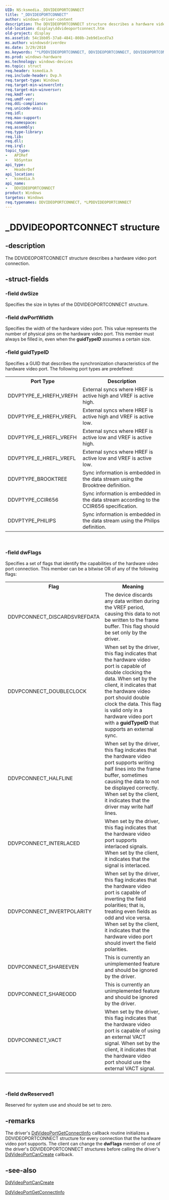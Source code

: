 ```yaml
---
UID: NS:ksmedia._DDVIDEOPORTCONNECT
title: "_DDVIDEOPORTCONNECT"
author: windows-driver-content
description: The DDVIDEOPORTCONNECT structure describes a hardware video port connection.
old-location: display\ddvideoportconnect.htm
old-project: display
ms.assetid: 54c1bb05-37a8-4841-808b-2eb9d1ecd7a3
ms.author: windowsdriverdev
ms.date: 3/29/2018
ms.keywords: "*LPDDVIDEOPORTCONNECT, DDVIDEOPORTCONNECT, DDVIDEOPORTCONNECT structure [Display Devices], _DDVIDEOPORTCONNECT, ddstrcts_38f986ec-9ee1-438c-8b1f-2d07ebb06e87.xml, display.ddvideoportconnect, ksmedia/DDVIDEOPORTCONNECT"
ms.prod: windows-hardware
ms.technology: windows-devices
ms.topic: struct
req.header: ksmedia.h
req.include-header: Dvp.h
req.target-type: Windows
req.target-min-winverclnt: 
req.target-min-winversvr: 
req.kmdf-ver: 
req.umdf-ver: 
req.ddi-compliance: 
req.unicode-ansi: 
req.idl: 
req.max-support: 
req.namespace: 
req.assembly: 
req.type-library: 
req.lib: 
req.dll: 
req.irql: 
topic_type:
-	APIRef
-	kbSyntax
api_type:
-	HeaderDef
api_location:
-	ksmedia.h
api_name:
-	DDVIDEOPORTCONNECT
product: Windows
targetos: Windows
req.typenames: DDVIDEOPORTCONNECT, *LPDDVIDEOPORTCONNECT
---
```


# _DDVIDEOPORTCONNECT structure


## -description


The DDVIDEOPORTCONNECT structure describes a hardware video port connection.


## -struct-fields




### -field dwSize

Specifies the size in bytes of the DDVIDEOPORTCONNECT structure.


### -field dwPortWidth

Specifies the width of the hardware video port. This value represents the number of physical pins on the hardware video port. This member must always be filled in, even when the <b>guidTypeID</b> assumes a certain size. 


### -field guidTypeID

Specifies a GUID that describes the synchronization characteristics of the hardware video port. The following port types are predefined:

<table>
<tr>
<th>Port Type</th>
<th>Description</th>
</tr>
<tr>
<td>
DDVPTYPE_E_HREFH_VREFH

</td>
<td>
External syncs where HREF is active high and VREF is active high.

</td>
</tr>
<tr>
<td>
DDVPTYPE_E_HREFH_VREFL

</td>
<td>
External syncs where HREF is active high and VREF is active low.

</td>
</tr>
<tr>
<td>
DDVPTYPE_E_HREFL_VREFH

</td>
<td>
External syncs where HREF is active low and VREF is active high.

</td>
</tr>
<tr>
<td>
DDVPTYPE_E_HREFL_VREFL

</td>
<td>
External syncs where HREF is active low and VREF is active low.

</td>
</tr>
<tr>
<td>
DDVPTYPE_BROOKTREE

</td>
<td>
Sync information is embedded in the data stream using the Brooktree definition.

</td>
</tr>
<tr>
<td>
DDVPTYPE_CCIR656

</td>
<td>
Sync information is embedded in the data stream according to the CCIR656 specification.

</td>
</tr>
<tr>
<td>
DDVPTYPE_PHILIPS

</td>
<td>
Sync information is embedded in the data stream using the Philips definition.

</td>
</tr>
</table>
 


### -field dwFlags

Specifies a set of flags that identify the capabilities of the hardware video port connection. This member can be a bitwise OR of any of the following flags:

<table>
<tr>
<th>Flag</th>
<th>Meaning</th>
</tr>
<tr>
<td>
DDVPCONNECT_DISCARDSVREFDATA

</td>
<td>
The device discards any data written during the VREF period, causing this data to not be written to the frame buffer. This flag should be set only by the driver.

</td>
</tr>
<tr>
<td>
DDVPCONNECT_DOUBLECLOCK

</td>
<td>
When set by the driver, this flag indicates that the hardware video port is capable of double clocking the data. When set by the client, it indicates that the hardware video port should double clock the data. This flag is valid only in a hardware video port with a <b>guidTypeID</b> that supports an external sync.

</td>
</tr>
<tr>
<td>
DDVPCONNECT_HALFLINE

</td>
<td>
When set by the driver, this flag indicates that the hardware video port supports writing half lines into the frame buffer, sometimes causing the data to not be displayed correctly. When set by the client, it indicates that the driver may write half lines.

</td>
</tr>
<tr>
<td>
DDVPCONNECT_INTERLACED

</td>
<td>
When set by the driver, this flag indicates that the hardware video port supports interlaced signals. When set by the client, it indicates that the signal is interlaced.

</td>
</tr>
<tr>
<td>
DDVPCONNECT_INVERTPOLARITY

</td>
<td>
When set by the driver, this flag indicates that the hardware video port is capable of inverting the field polarities; that is, treating even fields as odd and vice versa. When set by the client, it indicates that the hardware video port should invert the field polarities.

</td>
</tr>
<tr>
<td>
DDVPCONNECT_SHAREEVEN

</td>
<td>
This is currently an unimplemented feature and should be ignored by the driver.

</td>
</tr>
<tr>
<td>
DDVPCONNECT_SHAREODD

</td>
<td>
This is currently an unimplemented feature and should be ignored by the driver.

</td>
</tr>
<tr>
<td>
DDVPCONNECT_VACT

</td>
<td>
When set by the driver, this flag indicates that the hardware video port is capable of using an external VACT signal. When set by the client, it indicates that the hardware video port should use the external VACT signal.

</td>
</tr>
</table>
 


### -field dwReserved1

Reserved for system use and should be set to zero. 


## -remarks



The driver's <a href="https://msdn.microsoft.com/b6be5f94-6d4d-4f7a-a8d9-15bfc7a15d3b">DdVideoPortGetConnectInfo</a> callback routine initializes a DDVIDEOPORTCONNECT structure for every connection that the hardware video port supports. The client can change the <b>dwFlags</b> member of one of the driver's DDVIDEOPORTCONNECT structures before calling the driver's <a href="https://msdn.microsoft.com/742c7af2-0611-4cca-b18c-e14b18068d7e">DdVideoPortCanCreate</a> callback.




## -see-also




<a href="https://msdn.microsoft.com/742c7af2-0611-4cca-b18c-e14b18068d7e">DdVideoPortCanCreate</a>



<a href="https://msdn.microsoft.com/b6be5f94-6d4d-4f7a-a8d9-15bfc7a15d3b">DdVideoPortGetConnectInfo</a>
 

 

